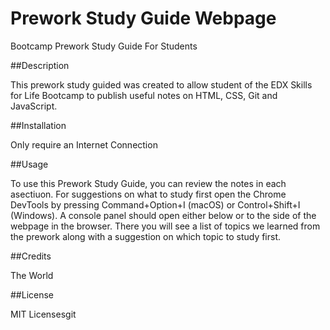 # Prework Study Guide Webpage

Bootcamp Prework Study Guide For Students

##Description

This prework study guided was created to allow student of the EDX Skills for Life Bootcamp to publish useful notes on HTML, CSS, Git and JavaScript.

##Installation

Only require an  Internet Connection

##Usage

To use this Prework Study Guide, you can review the notes in each asectiuon. For suggestions on what to study first open the Chrome DevTools by pressing Command+Option+I (macOS) or Control+Shift+I (Windows). A console panel should open either below or to the side of the webpage in the browser. There you will see a list of topics we learned from the prework along with a suggestion on which topic to study first.

##Credits

The World

##License

MIT Licensesgit